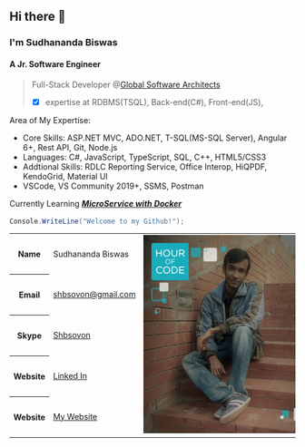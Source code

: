 ## Hi there 👋

### I'm Sudhananda Biswas

#### A Jr. Software Engineer
> Full-Stack Developer @[Global Software Architects](http://globalsoftwarearchitects.net/)
> - [x] expertise at RDBMS(TSQL), Back-end(C#), Front-end(JS), 

Area of My Expertise:
- Core Skills: ASP.NET MVC, ADO.NET, T-SQL(MS-SQL Server), Angular 6+, Rest API, Git, Node.js
- Languages: C#, JavaScript, TypeScript, SQL, C++, HTML5/CSS3
- Addtional Skills: RDLC Reporting Service, Office Interop, HiQPDF, KendoGrid, Material UI
- VSCode, VS Community 2019+, SSMS, Postman

 Currently Learning ***[MicroService with Docker](https://github.com/madcoderBubt/AweasomeMicroService)***

<!--
![madcoderBubt's GitHub stats](https://github-readme-stats.vercel.app/api?username=madcoderBubt&show_icons=true&theme=radical) 
[![Top Langs](https://github-readme-stats.vercel.app/api/top-langs/?username=madcoderBubt&layout=compact)](https://github.com/madcoderBubt/github-readme-stats)
-->
<!--![.Net Core with VS19](/vs19-core.png ".Net Core with VS19")-->

``` csharp
Console.WriteLine("Welcome to my Github!");
```

<table>
    <tr><th>Name</th><td>Sudhananda Biswas</td><td rowspan="5"> <img src="/1234.jpg" style="max-width: 400px;width:350px"  alt="Coding is fun when there is bugs." /> </td></tr>
    <tr><th>Email</th><td><a href="mailto:shbsovon@gmail.com">shbsovon@gmail.com</a></td></tr>
    <tr><th>Skype</th><td><a href="skype:shbsovon">Shbsovon</a></td></tr>
    <tr><th>Website</th><td><a href="https://www.linkedin.com/in/madcoderbubt/" >Linked In</a></td></tr>
    <tr><th>Website</th><td><a href="https://madcoderbubt.github.io/MadCoderPersonal/" >My Website</a></td></tr>
</table>


<!--
**madcoderBubt/madcoderbubt** is a ✨ _special_ ✨ repository because its `README.md` (this file) appears on your GitHub profile.

Here are some ideas to get you started:

- 🔭 I’m currently working on ...
- 🌱 I’m currently learning ...
- 👯 I’m looking to collaborate on ...
- 🤔 I’m looking for help with ...
- 💬 Ask me about ...
- 📫 How to reach me: ...
- 😄 Pronouns: ...
- ⚡ Fun fact: ...
-->
